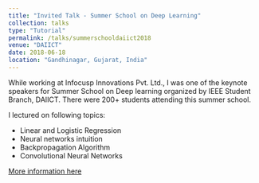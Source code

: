 ```yaml
---
title: "Invited Talk - Summer School on Deep Learning"
collection: talks
type: "Tutorial"
permalink: /talks/summerschooldaiict2018
venue: "DAIICT"
date: 2018-06-18
location: "Gandhinagar, Gujarat, India"
---
```


While working at Infocusp Innovations Pvt. Ltd., I was one of the keynote speakers for Summer School on Deep learning organized by IEEE Student Branch, DAIICT. There were 200+ students attending this summer school.

I lectured on following topics:
* Linear and Logistic Regression
* Neural networks intuition
* Backpropagation Algorithm
* Convolutional Neural Networks

[More information here](http://ieee.daiict.ac.in/ss18/#speakers)
